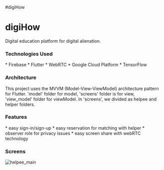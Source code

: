 #digiHow

<h1>digiHow</h1>
Digital education platform for digital alienation.

<h3>Technologies Used</h3>
* Firebase
* Flutter
* WebRTC
* Google Cloud Platform
* TensorFlow

<h3>Architecture</h3>
This project uses the MVVM (Model-View-ViewModel) architecture pattern for Flutter.
'model' folder for model, 'screens' folder is for view, 'view_model' folder for viewModel. 
In 'screens', we divided as helpee and helper folders.

<h3>Features</h3>
* easy sign-in/sign-up
* easy reservation for matching with helper
* observer role for privacy issues
* easy screen share with webRTC technology

<h3>Screens</h3>

![helpee_main](https://user-images.githubusercontent.com/91544407/229155487-967e3422-9790-4f58-ac02-afe725ae4f87.png)
